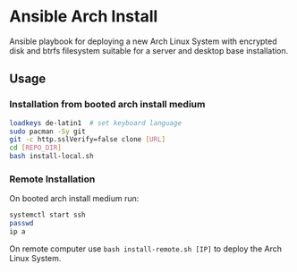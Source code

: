 # Ansible Arch Install

Ansible playbook for deploying a new Arch Linux System with encrypted disk and btrfs filesystem suitable for a server and desktop base installation.

## Usage

### Installation from booted arch install medium

```bash
loadkeys de-latin1  # set keyboard language
sudo pacman -Sy git
git -c http.sslVerify=false clone [URL]
cd [REPO_DIR]
bash install-local.sh
```

### Remote Installation

On booted arch install medium run:

```bash
systemctl start ssh
passwd
ip a
```

On remote computer use `bash install-remote.sh [IP]` to deploy the Arch Linux System.
